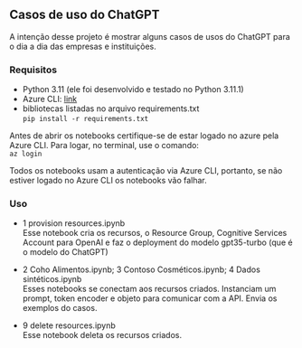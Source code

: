 ## Casos de uso do ChatGPT

A intenção desse projeto é mostrar alguns casos de usos do ChatGPT para o dia a dia das empresas e instituições.

### Requisitos
 - Python 3.11 (ele foi desenvolvido e testado no Python 3.11.1)
 - Azure CLI: [link](https://learn.microsoft.com/en-us/cli/azure/install-azure-cli-windows?tabs=azure-cli)
 - bibliotecas listadas no arquivo requirements.txt<br>
 ```pip install -r requirements.txt```

 Antes de abrir os notebooks certifique-se de estar logado no azure pela Azure CLI. Para logar, no terminal, use o comando:<br>
 ``` az login ```

 Todos os notebooks usam a autenticação via Azure CLI, portanto, se não estiver logado no Azure CLI os notebooks vão falhar.

 ### Uso

  - 1 provision resources.ipynb<br>
  Esse notebook cria os recursos, o Resource Group, Cognitive Services Account para OpenAI e faz o deployment do modelo gpt35-turbo (que é o modelo do ChatGPT)

  - 2 Coho Alimentos.ipynb; 3 Contoso Cosméticos.ipynb; 4 Dados sintéticos.ipynb<br>
  Esses notebooks se conectam aos recursos criados. Instanciam um prompt, token encoder e objeto para comunicar com a API. Envia os exemplos do casos.

  - 9 delete resources.ipynb<br>
  Esse notebook deleta os recursos criados.
